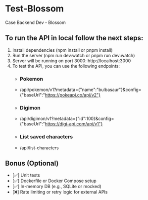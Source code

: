 # Test-Blossom

Case Backend Dev - Blossom

## To run the API in local follow the next steps:

1. Install dependencies (npm install or pnpm install)
2. Run the server (npm run dev:watch or pnpm run dev:watch)
3. Server will be running on port 3000: http://localhost:3000
4. To test the API, you can use the following endpoints:
    * ### Pokemon
    * /api/pokemon/v1?metadata={"name":"bulbasaur"}&config={"baseUrl":"https://pokeapi.co/api/v2"}
    * ### Digimon
    * /api/digimon/v1?metadata={"id":100}&config={"baseUrl":"https://digi-api.com/api/v1"}
    * ### List saved characters
    * /api/list-characters


## Bonus (Optional)
- [✅] Unit tests
- [✅] Dockerfile or Docker Compose setup
- [✅] In-memory DB (e.g., SQLite or mocked)
- [❌] Rate limiting or retry logic for external APIs